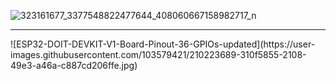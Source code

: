 
![323161677_3377548822477644_408060667158982717_n](https://user-images.githubusercontent.com/103579421/210234808-337acaa0-aa45-4960-a3f9-9a5e870d897d.png)
<hr>
![ESP32-DOIT-DEVKIT-V1-Board-Pinout-36-GPIOs-updated](https://user-images.githubusercontent.com/103579421/210223689-310f5855-2108-49e3-a46a-c887cd206ffe.jpg)

